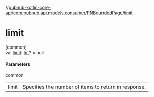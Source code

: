 //[pubnub-kotlin-core-api](../../../index.md)/[com.pubnub.api.models.consumer](../index.md)/[PNBoundedPage](index.md)/[limit](limit.md)

# limit

[common]\
val [limit](limit.md): [Int](https://kotlinlang.org/api/latest/jvm/stdlib/kotlin-stdlib/kotlin/-int/index.html)? = null

#### Parameters

common

| | |
|---|---|
| limit | Specifies the number of items to return in response. |
